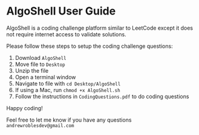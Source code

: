 # AlgoShell User Guide

AlgoShell is a coding challenge platform similar to LeetCode except it does not require internet access to validate solutions.

Please follow these steps to setup the coding challenge questions:
1. Download `AlgoShell`
2. Move file to `Desktop`
3. Unzip the file
3. Open a terminal window
4. Navigate to file with `cd Desktop/AlgoShell`
6. If using a Mac, run `chmod +x AlgoShell.sh`
7. Follow the instructions in `CodingQuestions.pdf` to do coding questions

Happy coding! 

Feel free to let me know if you have any questions `andrewroblesdev@gmail.com`
